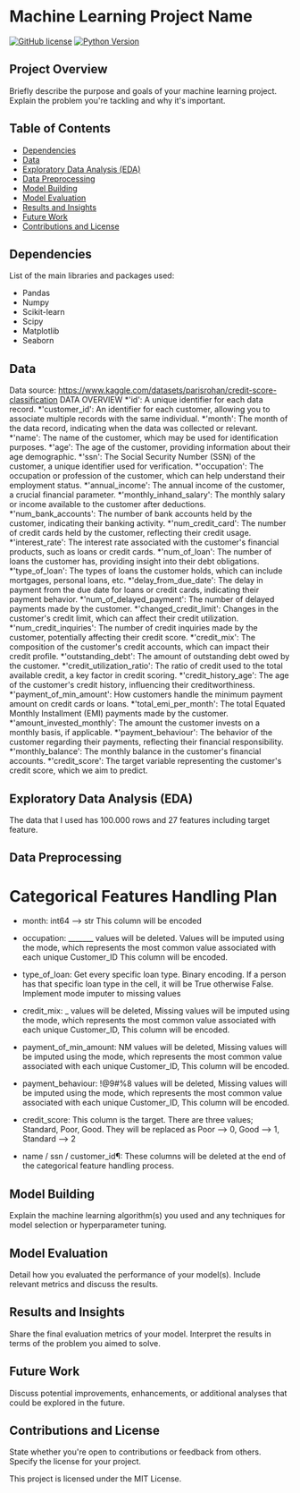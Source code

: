 # Machine Learning Project Name

[![GitHub license](https://img.shields.io/badge/license-MIT-blue.svg)](https://github.com/yourusername/your-repo-name/blob/main/LICENSE)
[![Python Version](https://img.shields.io/badge/python-3.10%2B-green)](https://www.python.org/downloads/release/python-377/)

## Project Overview

Briefly describe the purpose and goals of your machine learning project. Explain the problem you're tackling and why it's important.

## Table of Contents


- [Dependencies](#dependencies)
- [Data](#data)
- [Exploratory Data Analysis (EDA)](#exploratory-data-analysis-eda)
- [Data Preprocessing](#data-preprocessing)
- [Model Building](#model-building)
- [Model Evaluation](#model-evaluation)
- [Results and Insights](#results-and-insights)
- [Future Work](#future-work)
- [Contributions and License](#contributions-and-license)



## Dependencies

List of the main libraries and packages used:
* Pandas
* Numpy
* Scikit-learn
* Scipy
* Matplotlib
* Seaborn


## Data
Data source: https://www.kaggle.com/datasets/parisrohan/credit-score-classification
DATA OVERVIEW
*'id': A unique identifier for each data record.
*'customer_id': An identifier for each customer, allowing you to associate multiple records with the same individual.
*'month': The month of the data record, indicating when the data was collected or relevant.
*'name': The name of the customer, which may be used for identification purposes.
*'age': The age of the customer, providing information about their age demographic.
*'ssn': The Social Security Number (SSN) of the customer, a unique identifier used for verification.
*'occupation': The occupation or profession of the customer, which can help understand their employment status.
*'annual_income': The annual income of the customer, a crucial financial parameter.
*'monthly_inhand_salary': The monthly salary or income available to the customer after deductions.
*'num_bank_accounts': The number of bank accounts held by the customer, indicating their banking activity.
*'num_credit_card': The number of credit cards held by the customer, reflecting their credit usage.
*'interest_rate': The interest rate associated with the customer's financial products, such as loans or credit cards.
*'num_of_loan': The number of loans the customer has, providing insight into their debt obligations.
*'type_of_loan': The types of loans the customer holds, which can include mortgages, personal loans, etc.
*'delay_from_due_date': The delay in payment from the due date for loans or credit cards, indicating their payment behavior.
*'num_of_delayed_payment': The number of delayed payments made by the customer.
*'changed_credit_limit': Changes in the customer's credit limit, which can affect their credit utilization.
*'num_credit_inquiries': The number of credit inquiries made by the customer, potentially affecting their credit score.
*'credit_mix': The composition of the customer's credit accounts, which can impact their credit profile.
*'outstanding_debt': The amount of outstanding debt owed by the customer.
*'credit_utilization_ratio': The ratio of credit used to the total available credit, a key factor in credit scoring.
*'credit_history_age': The age of the customer's credit history, influencing their creditworthiness.
*'payment_of_min_amount': How customers handle the minimum payment amount on credit cards or loans.
*'total_emi_per_month': The total Equated Monthly Installment (EMI) payments made by the customer.
*'amount_invested_monthly': The amount the customer invests on a monthly basis, if applicable.
*'payment_behaviour': The behavior of the customer regarding their payments, reflecting their financial responsibility.
*'monthly_balance': The monthly balance in the customer's financial accounts.
*'credit_score': The target variable representing the customer's credit score, which we aim to predict.

## Exploratory Data Analysis (EDA)
The data that I used has 100.000 rows and 27 features including target feature. 

## Data Preprocessing

# Categorical Features Handling Plan
* month:
int64 --> str
This column will be encoded

* occupation:
_______ values will be deleted.
Values will be imputed using the mode, which represents the most common value associated with each unique Customer_ID
This column will be encoded.

* type_of_loan:
Get every specific loan type.
Binary encoding. If a person has that specific loan type in the cell, it will be True otherwise False.
Implement mode imputer to missing values

* credit_mix:
_ values will be deleted,
Missing values will be imputed using the mode, which represents the most common value associated with each unique Customer_ID,
This column will be encoded.

* payment_of_min_amount:
NM values will be deleted,
Missing values will be imputed using the mode, which represents the most common value associated with each unique Customer_ID,
This column will be encoded.

* payment_behaviour:
!@9#%8 values will be deleted,
Missing values will be imputed using the mode, which represents the most common value associated with each unique Customer_ID,
This column will be encoded.

* credit_score:
This column is the target. There are three values; Standard, Poor, Good. They will be replaced as Poor --> 0, Good --> 1, Standard --> 2

* name / ssn / customer_id¶:
These columns will be deleted at the end of the categorical feature handling process.

## Model Building
Explain the machine learning algorithm(s) you used and any techniques for model selection or hyperparameter tuning.

## Model Evaluation
Detail how you evaluated the performance of your model(s). Include relevant metrics and discuss the results.

## Results and Insights
Share the final evaluation metrics of your model. Interpret the results in terms of the problem you aimed to solve.

## Future Work
Discuss potential improvements, enhancements, or additional analyses that could be explored in the future.

## Contributions and License
State whether you're open to contributions or feedback from others. Specify the license for your project.

This project is licensed under the MIT License.
